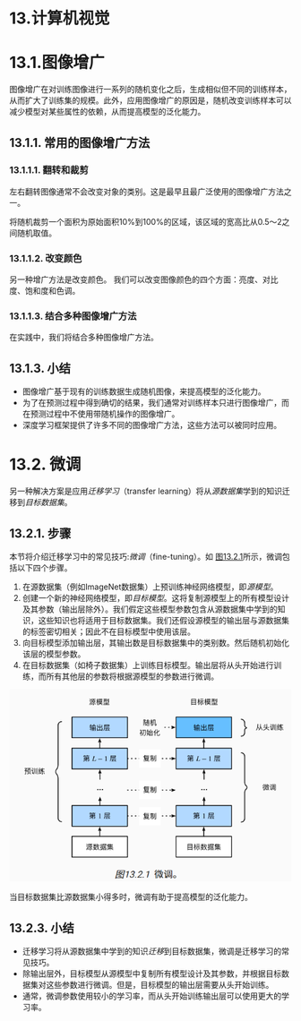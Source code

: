 # 13.计算机视觉

# 13.1.图像增广

图像增广在对训练图像进行一系列的随机变化之后，生成相似但不同的训练样本，从而扩大了训练集的规模。此外，应用图像增广的原因是，随机改变训练样本可以减少模型对某些属性的依赖，从而提高模型的泛化能力。 

## 13.1.1. 常用的图像增广方法

### 13.1.1.1. 翻转和裁剪

左右翻转图像通常不会改变对象的类别。这是最早且最广泛使用的图像增广方法之一。

将随机裁剪一个面积为原始面积10%到100%的区域，该区域的宽高比从0.5～2之间随机取值。

### 13.1.1.2. 改变颜色

另一种增广方法是改变颜色。 我们可以改变图像颜色的四个方面：亮度、对比度、饱和度和色调。

### 13.1.1.3. 结合多种图像增广方法

在实践中，我们将结合多种图像增广方法。

## 13.1.3. 小结

- 图像增广基于现有的训练数据生成随机图像，来提高模型的泛化能力。
- 为了在预测过程中得到确切的结果，我们通常对训练样本只进行图像增广，而在预测过程中不使用带随机操作的图像增广。
- 深度学习框架提供了许多不同的图像增广方法，这些方法可以被同时应用。

# 13.2. 微调

另一种解决方案是应用*迁移学习*（transfer learning）将从*源数据集*学到的知识迁移到*目标数据集*。

## 13.2.1. 步骤

本节将介绍迁移学习中的常见技巧:*微调*（fine-tuning）。如 [图13.2.1](https://zh.d2l.ai/chapter_computer-vision/fine-tuning.html#fig-finetune)所示，微调包括以下四个步骤。

1. 在源数据集（例如ImageNet数据集）上预训练神经网络模型，即*源模型*。
2. 创建一个新的神经网络模型，即*目标模型*。这将复制源模型上的所有模型设计及其参数（输出层除外）。我们假定这些模型参数包含从源数据集中学到的知识，这些知识也将适用于目标数据集。我们还假设源模型的输出层与源数据集的标签密切相关；因此不在目标模型中使用该层。
3. 向目标模型添加输出层，其输出数是目标数据集中的类别数。然后随机初始化该层的模型参数。
4. 在目标数据集（如椅子数据集）上训练目标模型。输出层将从头开始进行训练，而所有其他层的参数将根据源模型的参数进行微调。

![image-20250521203102603](./assets/image-20250521203102603.png)

当目标数据集比源数据集小得多时，微调有助于提高模型的泛化能力。

## 13.2.3. 小结

- 迁移学习将从源数据集中学到的知识*迁移*到目标数据集，微调是迁移学习的常见技巧。
- 除输出层外，目标模型从源模型中复制所有模型设计及其参数，并根据目标数据集对这些参数进行微调。但是，目标模型的输出层需要从头开始训练。
- 通常，微调参数使用较小的学习率，而从头开始训练输出层可以使用更大的学习率。









































